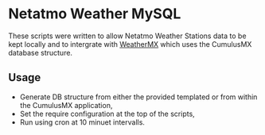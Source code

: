 # Netatmo Weather MySQL
These scripts were written to allow Netatmo Weather Stations data to be kept locally and to intergrate with [WeatherMX](https://github.com/williambargent/WeatherMX) which uses the CumulusMX database structure.

## Usage
- Generate DB structure from either the provided templated or from within the CumulusMX application,
- Set the require configuration at the top of the scripts,
- Run using cron at 10 minuet intervalls.
